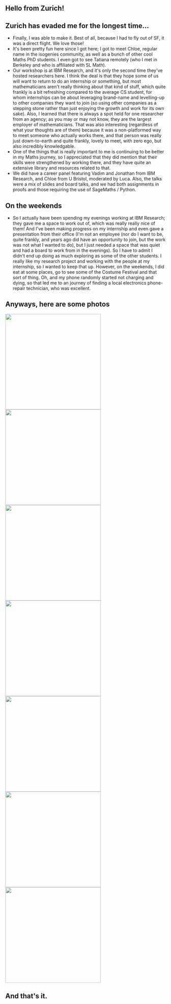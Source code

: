 ## Hello from Zurich!

## Zurich has evaded me for the longest time...
- Finally, I was able to make it. Best of all, because I had to fly out of SF, it was a direct flight. We love those!
- It's been pretty fun here since I got here; I got to meet Chloe, regular name in the isogenies community, as well
as a bunch of other cool Maths PhD students. I even got to see Tatiana remotely (who I met in Berkeley and who is
affiliated with SL Math).
- Our workshop is at IBM Research, and it's only the second time they've hosted researchers here. I think the deal is
that they hope some of us will want to return to do an internship or something, but most mathematicians aren't really
thinking about that kind of stuff, which quite frankly is a bit refreshing compared to the average CS student, for whom internships can be about leveraging brand-name and levelling-up to other companies they want to join (so using
other companies as a stepping stone rather than just enjoying the growth and work for its own sake).
Also, I learned that there is always a spot held for one researcher from an agency; as you may or may not know, they
are the largest employer of mathematicians. That was also interesting (regardless of what your thoughts are of them)
because it was a non-platformed way to meet someone who actually works there, and that person was really just
down-to-earth and quite frankly, lovely to meet, with zero ego, but also incredibly knowledgable.
- One of the things that is really important to me is continuing to be better in my Maths journey, so I appreciated
that they did mention that their skills were strengthened by working there, and they have quite an extensive
library and resources related to that.
- We did have a career panel featuring Vadim and Jonathan from IBM Research, and Chloe from U Bristol, moderated
by Luca. Also, the talks were a mix of slides and board talks, and we had both assignments in proofs and those
requiring the use of SageMaths / Python.

## On the weekends
- So I actually have been spending my evenings working at IBM Research; they gave me a space to work out of, which
was really really nice of them! And I've been making progress on my internship and even gave a presentation
from their office (I'm not an employee (nor do I want to be, quite frankly, and years ago did have an opportunity to join, but the work was not what I wanted to do), but I just needed a space that was quiet and had a board to work from
in the evenings). So I have to admit I didn't end up doing as much exploring as some of the other students.
I really like my research project and working with the people at my internship, so I wanted to keep that up.
However, on the weekends, I did eat at some places, go to see some of the Costume Festival and that sort of thing.
Oh, and my phone randomly started not charging and dying, so that led me to an journey of finding a local
electronics phone-repair technician, who was excellent.

## Anyways, here are some photos

<img src="/images1/slmath24/slmath241.png" width="300">

<img src="/images1/slmath24/slmath242.png" width="300">

<img src="/images1/slmath24/slmath243.png" width="300">

<img src="/images1/slmath24/slmath244.png" width="300">

<img src="/images1/slmath24/slmath245.png" width="300">

<img src="/images1/slmath24/slmath246.png" width="300">

<img src="/images1/slmath24/slmath247.png" width="300">

## And that's it.


